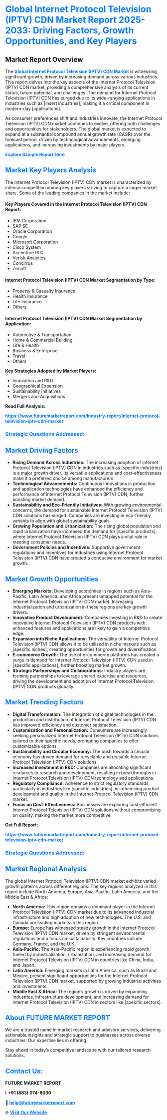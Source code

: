 <h1 style="color: #007BFF;">Global Internet Protocol Television (IPTV) CDN Market Report 2025-2033: Driving Factors, Growth Opportunities, and Key Players</h1>

<section id="overview">
<h2>Market Report Overview</h2>
<p>The <a href="https://www.futuremarketreport.com/industry-report/internet-protocol-television-iptv-cdn-market" style="color: #007BFF; text-decoration: none;"><strong>Global Internet Protocol Television (IPTV) CDN Market</strong></a> is witnessing significant growth, driven by increasing demand across various industries. This report delves into the key aspects of the Internet Protocol Television (IPTV) CDN market, providing a comprehensive analysis of its current status, future potential, and challenges. The demand for Internet Protocol Television (IPTV) CDN has surged due to its wide-ranging applications in industries such as [insert industries], making it a critical component in modern-day [applications].</p>
<p>As consumer preferences shift and industries innovate, the Internet Protocol Television (IPTV) CDN market continues to evolve, offering both challenges and opportunities for stakeholders. The global market is expected to expand at a substantial compound annual growth rate (CAGR) over the forecast period, driven by technological advancements, emerging applications, and increasing investments by major players.</p>
</section>

<section id="overview">
<p><a href="https://www.futuremarketreport.com/request-sample/reportId=37619" style="color: #007BFF; text-decoration: none;"><strong>Explore Sample Report Here</strong></a></p>
</section>

<section id="key-players">
<h2 style="color: #007BFF;">Market Key Players Analysis</h2>
<p>The Internet Protocol Television (IPTV) CDN market is characterized by intense competition among key players striving to capture a larger market share. Some of the leading companies in the market include:</p>
<h4>Key Players Covered in the Internet Protocol Television (IPTV) CDN Report:</h4>
<ul><li>IBM Corporation</li><li>SAP SE</li><li>Oracle Corporation</li><li>Google</li><li>Microsoft Corporation</li><li>Cisco System</li><li>Accenture PLC</li><li>Verisk Analytics</li><li>Concirrus</li><li>Zonoff</li></ul>
<h4>Internet Protocol Television (IPTV) CDN Market Segmentation by Type:</h4>
<ul><li>Property &amp; Casualty Insurance</li><li>Health Insurance</li><li>Life Insurance</li><li>Others</li></ul>

<h4>Internet Protocol Television (IPTV) CDN Market Segmentation by Application:</h4>
<ul><li>Automotive &amp; Transportation</li><li>Home &amp; Commercial Building</li><li>Life &amp; Health</li><li>Business &amp; Enterprise</li><li>Travel</li><li>Others</li></ul>
<p><strong>Key Strategies Adopted by Market Players:</strong></p>
<ul>
<li>Innovation and R&D</li>
<li>Geographical Expansion</li>
<li>Sustainability Initiatives</li>
<li>Mergers and Acquisitions</li>
</ul>
</section>

<section>
<p><strong>Read Full Analysis: </strong></p><a href="https://www.futuremarketreport.com/industry-report/internet-protocol-television-iptv-cdn-market" style="color: #007BFF; text-decoration: none;"><strong>https://www.futuremarketreport.com/industry-report/internet-protocol-television-iptv-cdn-market</strong></a>
<h3 style="color: #007BFF;">Strategic Questions Addressed:</h3>
</section>

<section id="driving-factors">
<h2 style="color: #007BFF;">Market Driving Factors</h2>
<ul>
<li><strong>Rising Demand Across Industries:</strong> The increasing adoption of Internet Protocol Television (IPTV) CDN in industries such as [specific industries] is a major growth driver. Its versatile applications and cost-effectiveness make it a preferred choice among manufacturers.</li>
<li><strong>Technological Advancements:</strong> Continuous innovations in production and application technologies have enhanced the efficiency and performance of Internet Protocol Television (IPTV) CDN, further boosting market demand.</li>
<li><strong>Sustainability and Eco-Friendly Initiatives:</strong> With growing environmental concerns, the demand for sustainable Internet Protocol Television (IPTV) CDN solutions has surged. Companies are investing in eco-friendly variants to align with global sustainability goals.</li>
<li><strong>Growing Population and Urbanization:</strong> The rising global population and rapid urbanization have increased the demand for [specific products], where Internet Protocol Television (IPTV) CDN plays a vital role in meeting consumer needs.</li>
<li><strong>Government Policies and Incentives:</strong> Supportive government regulations and incentives for industries using Internet Protocol Television (IPTV) CDN have created a conducive environment for market growth.</li>
</ul>
</section>

<section id="growth-opportunities">
<h2 style="color: #007BFF;">Market Growth Opportunities</h2>
<ul>
<li><strong>Emerging Markets:</strong> Developing economies in regions such as Asia-Pacific, Latin America, and Africa present untapped potential for the Internet Protocol Television (IPTV) CDN market. Increasing industrialization and urbanization in these regions are key growth drivers.</li>
<li><strong>Innovative Product Development:</strong> Companies investing in R&D to create innovative Internet Protocol Television (IPTV) CDN products with enhanced features and applications are likely to gain a competitive edge.</li>
<li><strong>Expansion into Niche Applications:</strong> The versatility of Internet Protocol Television (IPTV) CDN allows it to be utilized in niche markets such as [specific niches], creating opportunities for growth and diversification.</li>
<li><strong>E-commerce Growth:</strong> The rise of e-commerce platforms has created a surge in demand for Internet Protocol Television (IPTV) CDN used in [specific applications], further boosting market growth.</li>
<li><strong>Strategic Partnerships and Collaborations:</strong> Industry players are forming partnerships to leverage shared expertise and resources, driving the development and adoption of Internet Protocol Television (IPTV) CDN products globally.</li>
</ul>
</section>

<section id="trending-factors">
<h2 style="color: #007BFF;">Market Trending Factors</h2>
<ul>
<li><strong>Digital Transformation:</strong> The integration of digital technologies in the production and distribution of Internet Protocol Television (IPTV) CDN has improved efficiency and customer satisfaction.</li>
<li><strong>Customization and Personalization:</strong> Consumers are increasingly seeking personalized Internet Protocol Television (IPTV) CDN solutions tailored to their specific needs, prompting companies to offer customizable options.</li>
<li><strong>Sustainability and Circular Economy:</strong> The push towards a circular economy has driven demand for recyclable and reusable Internet Protocol Television (IPTV) CDN solutions.</li>
<li><strong>Increased Investment in R&D:</strong> Companies are allocating significant resources to research and development, resulting in breakthroughs in Internet Protocol Television (IPTV) CDN technology and applications.</li>
<li><strong>Regulatory Compliance:</strong> Adherence to strict regulatory standards, particularly in industries like [specific industries], is influencing product development and quality in the Internet Protocol Television (IPTV) CDN market.</li>
<li><strong>Focus on Cost-Effectiveness:</strong> Businesses are exploring cost-efficient Internet Protocol Television (IPTV) CDN solutions without compromising on quality, making the market more competitive.</li>
</ul>
</section>

<section>
<p><strong>Get Full Report: </strong></p><a href="https://www.futuremarketreport.com/industry-report/internet-protocol-television-iptv-cdn-market" style="color: #007BFF; text-decoration: none;"><strong>https://www.futuremarketreport.com/industry-report/internet-protocol-television-iptv-cdn-market</strong></a>
<h3 style="color: #007BFF;">Strategic Questions Addressed:</h3>
</section>


<section id="regional-analysis">
<h2 style="color: #007BFF;">Market Regional Analysis</h2>
<p>The global Internet Protocol Television (IPTV) CDN market exhibits varied growth patterns across different regions. The key regions analyzed in this report include North America, Europe, Asia-Pacific, Latin America, and the Middle East & Africa:</p>
<ul>
<li><strong>North America:</strong> This region remains a dominant player in the Internet Protocol Television (IPTV) CDN market due to its advanced industrial infrastructure and high adoption of new technologies. The U.S. and Canada are leading markets in this region.</li>
<li><strong>Europe:</strong> Europe has witnessed steady growth in the Internet Protocol Television (IPTV) CDN market, driven by stringent environmental regulations and a focus on sustainability. Key countries include Germany, France, and the U.K.</li>
<li><strong>Asia-Pacific:</strong> The Asia-Pacific region is experiencing rapid growth, fueled by industrialization, urbanization, and increasing demand for Internet Protocol Television (IPTV) CDN in countries like China, India, and Japan.</li>
<li><strong>Latin America:</strong> Emerging markets in Latin America, such as Brazil and Mexico, present significant opportunities for the Internet Protocol Television (IPTV) CDN market, supported by growing industrial activities and investments.</li>
<li><strong>Middle East & Africa:</strong> The region’s growth is driven by expanding industries, infrastructure development, and increasing demand for Internet Protocol Television (IPTV) CDN in sectors like [specific sectors].</li>
</ul>
</section>

<footer>
<h2 style="color: #007BFF;">About FUTURE MARKET REPORT</h2>
<p>We are a trusted name in market research and advisory services, delivering actionable insights and strategic support to businesses across diverse industries. Our expertise lies in offering:</p>

<p>Stay ahead in today’s competitive landscape with our tailored research solutions.</p>

<h2 style="color: #007BFF;">Contact Us:</h2>
<p><strong>FUTURE MARKET REPORT</strong></p>
<p>📞 <strong>+91 (883) 074-8030</strong></p>
<p>📧 <strong><a href="mailto:help@futuremarketreport.com" style="color: #007BFF;">help@futuremarketreport.com</a></strong></p>
<p>🌐 <strong><a href="https://www.futuremarketreport.com/" style="color: #007BFF;">Visit Our Website</a></strong></p>
</footer>